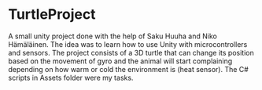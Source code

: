 # TurtleProject
A small unity project done with the help of Saku Huuha and Niko Hämäläinen. The idea was to learn how to use Unity with microcontrollers and sensors. The project consists of a 3D turtle that can change its position based on the movement of gyro and the animal will start complaining depending on how warm or cold the environment is (heat sensor). The C# scripts in Assets folder were my tasks.
